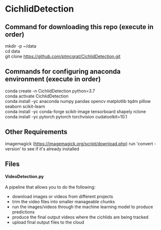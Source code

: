 # CichlidDetection

Command for downloading this repo (execute in order)
-------------------------------------------
mkdir -p ~/data <br/>
cd data <br/>
git clone https://github.com/ptmcgrat/CichlidDetection.git <br/>

Commands for configuring anaconda environment (execute in order)
-------------------------------------------
conda create -n CichlidDetection python=3.7 <br/>
conda activate CichlidDetection <br/>
conda install -yc anaconda numpy pandas opencv matplotlib tqdm pillow seaborn scikit-learn <br/>
conda install -yc conda-forge scikit-image tensorboard shapely rclone <br/>
conda install -yc pytorch pytorch torchvision cudatoolkit=10.1 <br/>

Other Requirements
-------------------------------------------
imagemagick (https://imagemagick.org/script/download.php) run 'convert -version' to see if it's already installed

Files
-------------------------------------------
#### VideoDetection.py 
A pipeline that allows you to do the following:
- download images or videos from different projects
- trim the video files into smaller manageable chunks
- run the images/videos through the machine learning model to produce predictions
- produce the final output videos where the cichlids are being tracked 
- upload final output files to the cloud 

